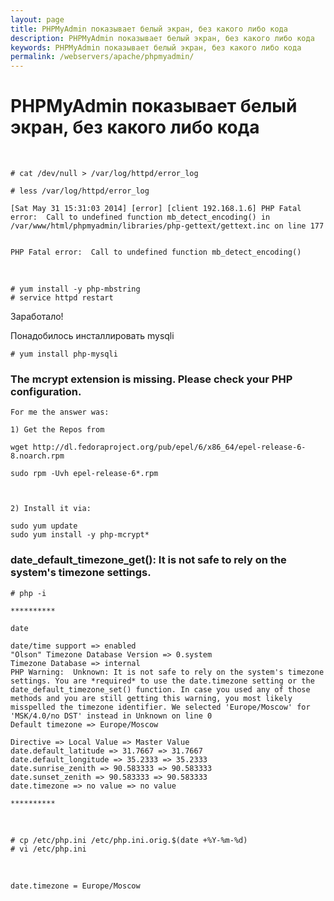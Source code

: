 ```yaml
---
layout: page
title: PHPMyAdmin показывает белый экран, без какого либо кода
description: PHPMyAdmin показывает белый экран, без какого либо кода
keywords: PHPMyAdmin показывает белый экран, без какого либо кода
permalink: /webservers/apache/phpmyadmin/
---
```


# PHPMyAdmin показывает белый экран, без какого либо кода

<br/>

    # cat /dev/null > /var/log/httpd/error_log

    # less /var/log/httpd/error_log

    [Sat May 31 15:31:03 2014] [error] [client 192.168.1.6] PHP Fatal error:  Call to undefined function mb_detect_encoding() in /var/www/html/phpmyadmin/libraries/php-gettext/gettext.inc on line 177


    PHP Fatal error:  Call to undefined function mb_detect_encoding()

<br/>

    # yum install -y php-mbstring
    # service httpd restart

Заработало!

Понадобилось инсталлировать mysqli

    # yum install php-mysqli

### The mcrypt extension is missing. Please check your PHP configuration.

    For me the answer was:

    1) Get the Repos from

    wget http://dl.fedoraproject.org/pub/epel/6/x86_64/epel-release-6-8.noarch.rpm

    sudo rpm -Uvh epel-release-6*.rpm



    2) Install it via:

    sudo yum update
    sudo yum install -y php-mcrypt*

<!--
3) Edit the mcrypt.ini

cp /etc/php.d/mcrypt.ini /etc/php.d/mcrypt.ini.orig


vi /etc/php.d/mcrypt.ini

Нужно добавить:
extension=/usr/lib64/php/modules/mcrypt.so

sudo service httpd restart

-->

### date_default_timezone_get(): It is not safe to rely on the system's timezone settings.

    # php -i

    **********

    date

    date/time support => enabled
    "Olson" Timezone Database Version => 0.system
    Timezone Database => internal
    PHP Warning:  Unknown: It is not safe to rely on the system's timezone settings. You are *required* to use the date.timezone setting or the date_default_timezone_set() function. In case you used any of those methods and you are still getting this warning, you most likely misspelled the timezone identifier. We selected 'Europe/Moscow' for 'MSK/4.0/no DST' instead in Unknown on line 0
    Default timezone => Europe/Moscow

    Directive => Local Value => Master Value
    date.default_latitude => 31.7667 => 31.7667
    date.default_longitude => 35.2333 => 35.2333
    date.sunrise_zenith => 90.583333 => 90.583333
    date.sunset_zenith => 90.583333 => 90.583333
    date.timezone => no value => no value

    **********

<br/>

    # cp /etc/php.ini /etc/php.ini.orig.$(date +%Y-%m-%d)
    # vi /etc/php.ini

<br/>

    date.timezone = Europe/Moscow

<!--
	wget http://rpms.famillecollet.com/enterprise/remi-release-6.rpm
	sudo rpm -Uvh remi-release-6*.rpm
-->
